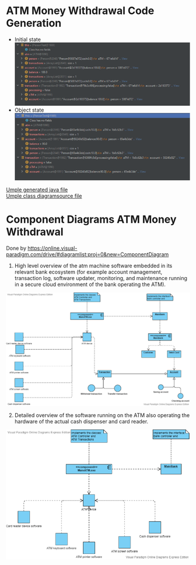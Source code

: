 # ATM Money Withdrawal Code Generation
* Initial state
![image](/Team%20folder/images/lab4/lab4_atm_umple_test_1.PNG)
* Object state
![image](/Team%20folder/images/lab4/lab4_atm_umple_test_2.PNG)

[Umple generated java file](../../Sander%20Jenk/umpleAtm.java)  
[Umple class  diagramsource file](../../Sander%20Jenk/umpleAtm.txt)



# Component Diagrams ATM Money Withdrawal

Done by  https://online.visual-paradigm.com/drive/#diagramlist:proj=0&new=ComponentDiagram

1. High level overview of the atm machine software embedded in its relevant bank ecosystem (for example account management, transaction log, software updater, monitoring, and maintenance running in a secure cloud environment of the bank operating the ATM).

![image](/Team%20folder/images/Component%20Diagrams%20ATM%20Money%20Withdrawal%20ex%201.png)


2. Detailed overview of the software running on the ATM also operating the hardware of the actual cash dispenser and card reader.


![image](/Team%20folder/images/Component%20Diagrams%20ATM%20ex%202.vpd.png)



